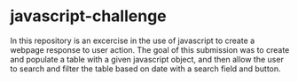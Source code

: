 # javascript-challenge

In this repository is an excercise in the use of javascript to create a webpage response to user action. The goal of this submission was to create and populate a table with a given javascript object, and then allow the user to search and filter the table based on date with a search field and button. 
